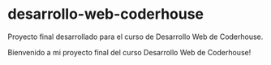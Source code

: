 # desarrollo-web-coderhouse
Proyecto final desarrollado para el curso de Desarrollo Web de Coderhouse.

Bienvenido a mi proyecto final del curso Desarrollo Web de Coderhouse!